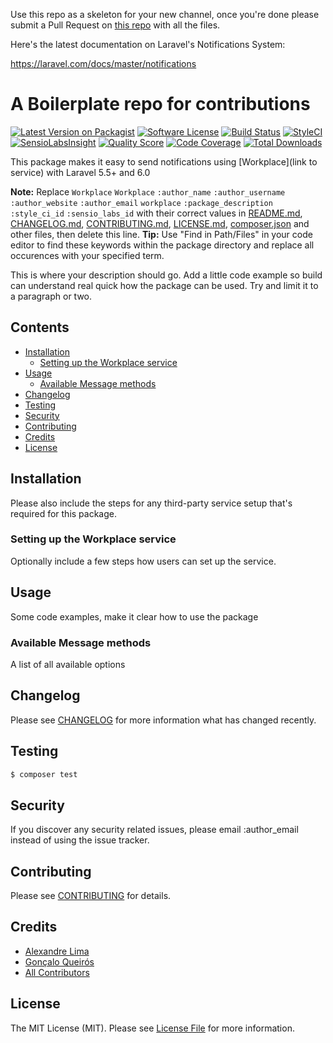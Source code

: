 Use this repo as a skeleton for your new channel, once you're done please submit a Pull Request on [this repo](https://github.com/laravel-notification-channels/new-channels) with all the files.

Here's the latest documentation on Laravel's Notifications System:

https://laravel.com/docs/master/notifications

# A Boilerplate repo for contributions

[![Latest Version on Packagist](https://img.shields.io/packagist/v/laravel-notification-channels/workplace.svg?style=flat-square)](https://packagist.org/packages/laravel-notification-channels/workplace)
[![Software License](https://img.shields.io/badge/license-MIT-brightgreen.svg?style=flat-square)](LICENSE.md)
[![Build Status](https://img.shields.io/travis/laravel-notification-channels/workplace/master.svg?style=flat-square)](https://travis-ci.org/laravel-notification-channels/workplace)
[![StyleCI](https://styleci.io/repos/:style_ci_id/shield)](https://styleci.io/repos/:style_ci_id)
[![SensioLabsInsight](https://img.shields.io/sensiolabs/i/:sensio_labs_id.svg?style=flat-square)](https://insight.sensiolabs.com/projects/:sensio_labs_id)
[![Quality Score](https://img.shields.io/scrutinizer/g/laravel-notification-channels/workplace.svg?style=flat-square)](https://scrutinizer-ci.com/g/laravel-notification-channels/workplace)
[![Code Coverage](https://img.shields.io/scrutinizer/coverage/g/laravel-notification-channels/workplace/master.svg?style=flat-square)](https://scrutinizer-ci.com/g/laravel-notification-channels/workplace/?branch=master)
[![Total Downloads](https://img.shields.io/packagist/dt/laravel-notification-channels/workplace.svg?style=flat-square)](https://packagist.org/packages/laravel-notification-channels/workplace)

This package makes it easy to send notifications using [Workplace](link to service) with Laravel 5.5+ and 6.0

**Note:** Replace ```Workplace``` ```Workplace``` ```:author_name``` ```:author_username``` ```:author_website``` ```:author_email``` ```workplace``` ```:package_description``` ```:style_ci_id``` ```:sensio_labs_id``` with their correct values in [README.md](README.md), [CHANGELOG.md](CHANGELOG.md), [CONTRIBUTING.md](CONTRIBUTING.md), [LICENSE.md](LICENSE.md), [composer.json](composer.json) and other files, then delete this line.
**Tip:** Use "Find in Path/Files" in your code editor to find these keywords within the package directory and replace all occurences with your specified term.

This is where your description should go. Add a little code example so build can understand real quick how the package can be used. Try and limit it to a paragraph or two.



## Contents

- [Installation](#installation)
	- [Setting up the Workplace service](#setting-up-the-workplace-service)
- [Usage](#usage)
	- [Available Message methods](#available-message-methods)
- [Changelog](#changelog)
- [Testing](#testing)
- [Security](#security)
- [Contributing](#contributing)
- [Credits](#credits)
- [License](#license)


## Installation

Please also include the steps for any third-party service setup that's required for this package.

### Setting up the Workplace service

Optionally include a few steps how users can set up the service.

## Usage

Some code examples, make it clear how to use the package

### Available Message methods

A list of all available options

## Changelog

Please see [CHANGELOG](CHANGELOG.md) for more information what has changed recently.

## Testing

``` bash
$ composer test
```

## Security

If you discover any security related issues, please email :author_email instead of using the issue tracker.

## Contributing

Please see [CONTRIBUTING](CONTRIBUTING.md) for details.

## Credits

- [Alexandre Lima](https://github.com/infus0815)
- [Gonçalo Queirós](https://github.com/Ghunti)
- [All Contributors](../../contributors)

## License

The MIT License (MIT). Please see [License File](LICENSE.md) for more information.
